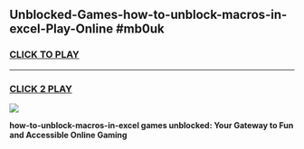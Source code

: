
## Unblocked-Games-how-to-unblock-macros-in-excel-Play-Online #mb0uk
<h3>
<a href="https://news.freeplayer.one?title=how-to-unblock-macros-in-excel&ref=3">CLICK TO PLAY</a></h3>
<hr>

<h3>
<a href="https://news.freeplayer.one?title=how-to-unblock-macros-in-excel&ref=3">CLICK 2 PLAY</a>
  
</h3>

<a href="https://news.freeplayer.one?title=how-to-unblock-macros-in-excel&ref=3"><img src="https://clearcache.store/games.png"></a>


**how-to-unblock-macros-in-excel games unblocked: Your Gateway to Fun and Accessible Online Gaming**
